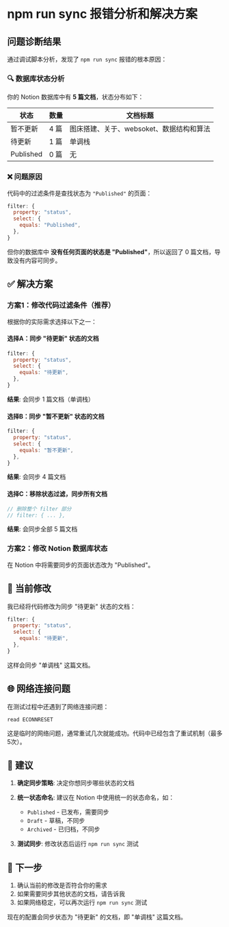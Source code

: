 # npm run sync 报错分析和解决方案

## 问题诊断结果

通过调试脚本分析，发现了 `npm run sync` 报错的根本原因：

### 🔍 数据库状态分析

你的 Notion 数据库中有 **5 篇文档**，状态分布如下：

| 状态 | 数量 | 文档标题 |
|------|------|----------|
| 暂不更新 | 4 篇 | 图床搭建、关于、websoket、数据结构和算法 |
| 待更新 | 1 篇 | 单调栈 |
| Published | 0 篇 | 无 |

### ❌ 问题原因

代码中的过滤条件是查找状态为 `"Published"` 的页面：
```javascript
filter: {
  property: "status",
  select: {
    equals: "Published",
  },
}
```

但你的数据库中 **没有任何页面的状态是 "Published"**，所以返回了 0 篇文档，导致没有内容可同步。

## ✅ 解决方案

### 方案1：修改代码过滤条件（推荐）

根据你的实际需求选择以下之一：

#### 选择A：同步 "待更新" 状态的文档
```javascript
filter: {
  property: "status",
  select: {
    equals: "待更新",
  },
}
```
**结果**: 会同步 1 篇文档（单调栈）

#### 选择B：同步 "暂不更新" 状态的文档
```javascript
filter: {
  property: "status",
  select: {
    equals: "暂不更新",
  },
}
```
**结果**: 会同步 4 篇文档

#### 选择C：移除状态过滤，同步所有文档
```javascript
// 删除整个 filter 部分
// filter: { ... },
```
**结果**: 会同步全部 5 篇文档

### 方案2：修改 Notion 数据库状态

在 Notion 中将需要同步的页面状态改为 "Published"。

## 🔧 当前修改

我已经将代码修改为同步 "待更新" 状态的文档：

```javascript
filter: {
  property: "status",
  select: {
    equals: "待更新",
  },
}
```

这样会同步 "单调栈" 这篇文档。

## 🌐 网络连接问题

在测试过程中还遇到了网络连接问题：
```
read ECONNRESET
```

这是临时的网络问题，通常重试几次就能成功。代码中已经包含了重试机制（最多5次）。

## 📝 建议

1. **确定同步策略**: 决定你想同步哪些状态的文档
2. **统一状态命名**: 建议在 Notion 中使用统一的状态命名，如：
   - `Published` - 已发布，需要同步
   - `Draft` - 草稿，不同步
   - `Archived` - 已归档，不同步

3. **测试同步**: 修改状态后运行 `npm run sync` 测试

## 🚀 下一步

1. 确认当前的修改是否符合你的需求
2. 如果需要同步其他状态的文档，请告诉我
3. 如果网络稳定，可以再次运行 `npm run sync` 测试

现在的配置会同步状态为 "待更新" 的文档，即 "单调栈" 这篇文档。
